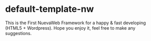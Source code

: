 default-template-nw
===================

This is the First NuevaWeb Framework for a happy &amp; fast developing (HTML5 + Wordpress). Hope you enjoy it, feel free to make any suggestions.
